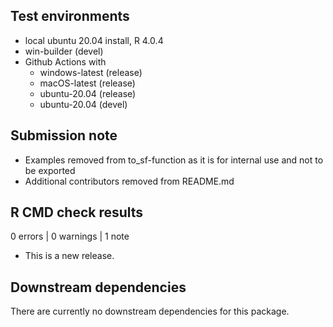 ## Test environments
* local ubuntu 20.04 install, R 4.0.4
* win-builder (devel)
* Github Actions with 
    * windows-latest (release)
    * macOS-latest (release)
    * ubuntu-20.04 (release)
    * ubuntu-20.04 (devel)

## Submission note

* Examples removed from to_sf-function as it is for internal use and not to be exported 
* Additional contributors removed from README.md

## R CMD check results

0 errors | 0 warnings | 1 note

* This is a new release.

## Downstream dependencies

There are currently no downstream dependencies for this package.



